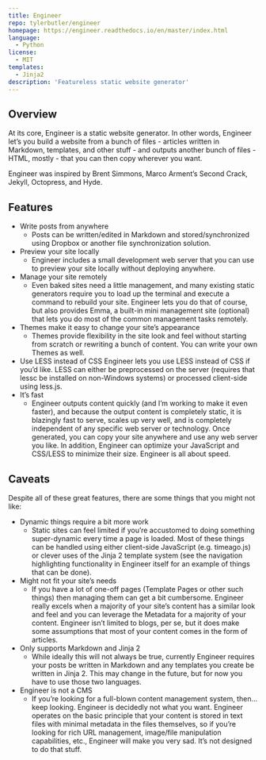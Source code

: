 ```yaml
---
title: Engineer
repo: tylerbutler/engineer
homepage: https://engineer.readthedocs.io/en/master/index.html
language:
  - Python
license:
  - MIT
templates:
  - Jinja2
description: 'Featureless static website generator'
---
```

## Overview

At its core, Engineer is a static website generator. In other words, Engineer let’s you build a website from a bunch of files - articles written in Markdown, templates, and other stuff - and outputs another bunch of files - HTML, mostly - that you can then copy wherever you want.

Engineer was inspired by Brent Simmons, Marco Arment’s Second Crack, Jekyll, Octopress, and Hyde.

## Features

- Write posts from anywhere
    - Posts can be written/edited in Markdown and stored/synchronized using Dropbox or another file synchronization solution.
- Preview your site locally
    - Engineer includes a small development web server that you can use to preview your site locally without deploying anywhere.
- Manage your site remotely
    - Even baked sites need a little management, and many existing static generators require you to load up the terminal and execute a command to rebuild your site. Engineer lets you do that of course, but also provides Emma, a built-in mini management site (optional) that lets you do most of the common management tasks remotely.
- Themes make it easy to change your site’s appearance
    - Themes provide flexibility in the site look and feel without starting from scratch or rewriting a bunch of content. You can write your own Themes as well.
- Use LESS instead of CSS
    Engineer lets you use LESS instead of CSS if you’d like. LESS can either be preprocessed on the server (requires that lessc be installed on non-Windows systems) or processed client-side using less.js.
- It’s fast
    - Engineer outputs content quickly (and I’m working to make it even faster), and because the output content is completely static, it is blazingly fast to serve, scales up very well, and is completely independent of any specific web server or technology. Once generated, you can copy your site anywhere and use any web server you like. In addition, Engineer can optimize your JavaScript and CSS/LESS to minimize their size. Engineer is all about speed.

## Caveats

Despite all of these great features, there are some things that you might not like:

- Dynamic things require a bit more work
    - Static sites can feel limited if you’re accustomed to doing something super-dynamic every time a page is loaded. Most of these things can be handled using either client-side JavaScript (e.g. timeago.js) or clever uses of the Jinja 2 template system (see the navigation highlighting functionality in Engineer itself for an example of things that can be done).
- Might not fit your site’s needs
    - If you have a lot of one-off pages (Template Pages or other such things) then managing them can get a bit cumbersome. Engineer really excels when a majority of your site’s content has a similar look and feel and you can leverage the Metadata for a majority of your content. Engineer isn’t limited to blogs, per se, but it does make some assumptions that most of your content comes in the form of articles.
- Only supports Markdown and Jinja 2
    - While ideally this will not always be true, currently Engineer requires your posts be written in Markdown and any templates you create be written in Jinja 2. This may change in the future, but for now you have to use those two languages.
- Engineer is not a CMS
    - If you’re looking for a full-blown content management system, then... keep looking. Engineer is decidedly not what you want. Engineer operates on the basic principle that your content is stored in text files with minimal metadata in the files themselves, so if you’re looking for rich URL management, image/file manipulation capabilities, etc., Engineer will make you very sad. It’s not designed to do that stuff.
